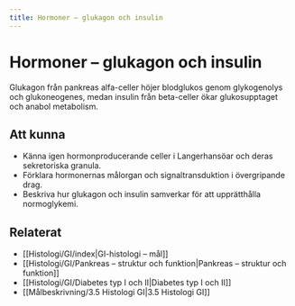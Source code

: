 ```yaml
---
title: Hormoner – glukagon och insulin
---
```


# Hormoner – glukagon och insulin

Glukagon från pankreas alfa-celler höjer blodglukos genom glykogenolys och glukoneogenes, medan insulin från beta-celler ökar glukosupptaget och anabol metabolism.

## Att kunna
- Känna igen hormonproducerande celler i Langerhansöar och deras sekretoriska granula.
- Förklara hormonernas målorgan och signaltransduktion i övergripande drag.
- Beskriva hur glukagon och insulin samverkar för att upprätthålla normoglykemi.

## Relaterat
- [[Histologi/GI/index|GI-histologi – mål]]
- [[Histologi/GI/Pankreas – struktur och funktion|Pankreas – struktur och funktion]]
- [[Histologi/GI/Diabetes typ I och II|Diabetes typ I och II]]
- [[Målbeskrivning/3.5 Histologi GI|3.5 Histologi GI]]
